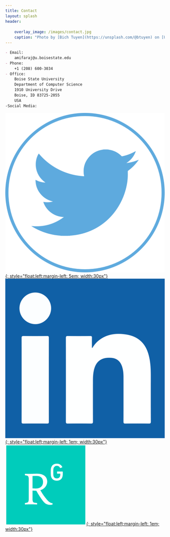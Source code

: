 ```yaml
---
title: Contact
layout: splash
header:
    
    overlay_image: /images/contact.jpg
    caption: "Photo by [Bich Tuyen](https://unsplash.com/@btuyen) on [Unsplash](https://unsplash.com/s/photos/hogwarts-letter?utm_source=unsplash&amp;utm_medium=referral&amp;utm_content=creditCopyText)"
---
```


```markdown
- Email:
	amifaraj@u.boisestate.edu
- Phone:
	+1 (208) 600-3034
- Office:
	Boise State University
	Department of Computer Science
	1910 University Drive
	Boise, ID 83725-2055
	USA
-Social Media:
```
[![Image](/images/twitter.png){: style="float:left;margin-left: 5em; width:30px"}](https://twitter.com/rajamifa)
[![Image](/images/linked.png){: style="float:left;margin-left: 1em; width:30px"}](https://www.linkedin.com/in/amifa-raj-a0b9b9152/)
[![Image](/images/rg.png){: style="float:left;margin-left: 1em; width:30px"}](https://www.researchgate.net/profile/Amifa_Raj)
